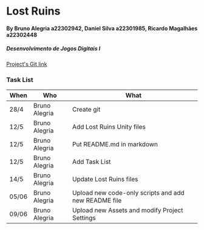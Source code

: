 # Lost Ruins
#### By Bruno Alegria a22302942, Daniel Silva a22301985, Ricardo Magalhães a22302448
##### Desenvolvimento de Jogos Digitais I
[Project's Git link](https://github.com/BrunoSilvaAlegria/Lost-Ruins.git)

### Task List
| When | Who | What |
| --- | --- | --- |
| 28/4 | Bruno Alegria | Create git |
| 12/5 | Bruno Alegria | Add Lost Ruins Unity files |
| 12/5 | Bruno Alegria | Put README.md in markdown |
| 12/5 | Bruno Alegria | Add Task List |
| 14/5 | Bruno Alegria | Update Lost Ruins files |
| 05/06 | Bruno Alegria | Upload new code-only scripts and add new README file |
| 09/06 | Bruno Alegria | Upload new Assets and modify Project Settings |
